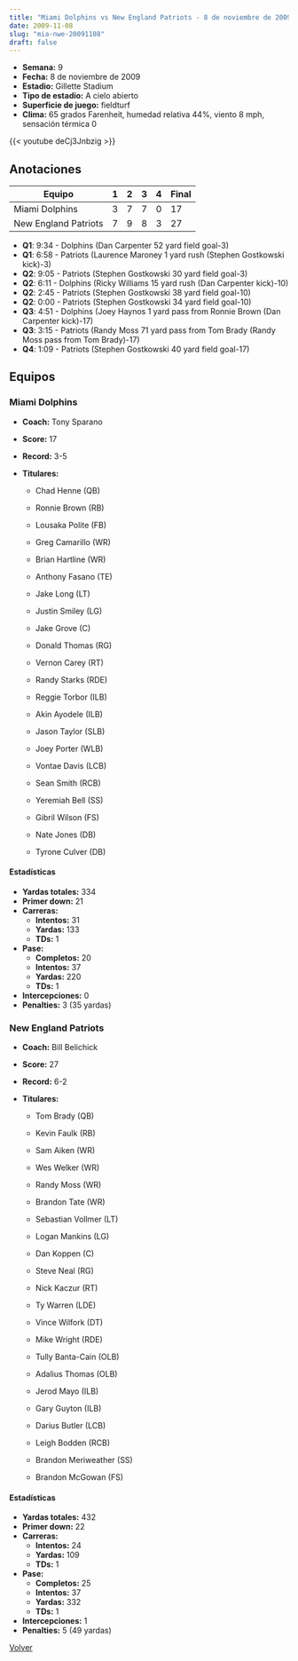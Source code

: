 ```yaml
---
title: "Miami Dolphins vs New England Patriots - 8 de noviembre de 2009"
date: 2009-11-08
slug: "mia-nwe-20091108"
draft: false
---
```


- **Semana:** 9
- **Fecha:** 8 de noviembre de 2009
- **Estadio:** Gillette Stadium
- **Tipo de estadio:** A cielo abierto
- **Superficie de juego:** fieldturf
- **Clima:** 65 grados Farenheit, humedad relativa 44%, viento 8 mph, sensación térmica 0


{{< youtube deCj3Jnbzig >}}


## Anotaciones
| Equipo | 1 | 2 | 3 | 4 | Final |
|--------|---|---|---|---|-------|
| Miami Dolphins  | 3 | 7 | 7 | 0  | 17 |
| New England Patriots  | 7 | 9 | 8 | 3  | 27 |
- **Q1**: 9:34 - Dolphins (Dan Carpenter 52 yard field goal-3)
- **Q1**: 6:58 - Patriots (Laurence Maroney 1 yard rush (Stephen Gostkowski kick)-3)
- **Q2**: 9:05 - Patriots (Stephen Gostkowski 30 yard field goal-3)
- **Q2**: 6:11 - Dolphins (Ricky Williams 15 yard rush (Dan Carpenter kick)-10)
- **Q2**: 2:45 - Patriots (Stephen Gostkowski 38 yard field goal-10)
- **Q2**: 0:00 - Patriots (Stephen Gostkowski 34 yard field goal-10)
- **Q3**: 4:51 - Dolphins (Joey Haynos 1 yard pass from Ronnie Brown (Dan Carpenter kick)-17)
- **Q3**: 3:15 - Patriots (Randy Moss 71 yard pass from Tom Brady (Randy Moss pass from Tom Brady)-17)
- **Q4**: 1:09 - Patriots (Stephen Gostkowski 40 yard field goal-17)


## Equipos


### Miami Dolphins
* **Coach:** Tony Sparano
* **Score:** 17
* **Record:** 3-5
* **Titulares:** 

  * Chad Henne (QB) 

  * Ronnie Brown (RB) 

  * Lousaka Polite (FB) 

  * Greg Camarillo (WR) 

  * Brian Hartline (WR) 

  * Anthony Fasano (TE) 

  * Jake Long (LT) 

  * Justin Smiley (LG) 

  * Jake Grove (C) 

  * Donald Thomas (RG) 

  * Vernon Carey (RT) 

  * Randy Starks (RDE) 

  * Reggie Torbor (ILB) 

  * Akin Ayodele (ILB) 

  * Jason Taylor (SLB) 

  * Joey Porter (WLB) 

  * Vontae Davis (LCB) 

  * Sean Smith (RCB) 

  * Yeremiah Bell (SS) 

  * Gibril Wilson (FS) 

  * Nate Jones (DB) 

  * Tyrone Culver (DB) 

#### Estadísticas
* **Yardas totales:** 334
* **Primer down:** 21
* **Carreras:**
  * **Intentos:** 31
  * **Yardas:** 133
  * **TDs:** 1
* **Pase:**
  * **Completos:** 20
  * **Intentos:** 37
  * **Yardas:** 220
  * **TDs:** 1
* **Intercepciones:** 0
* **Penalties:** 3 (35 yardas)

### New England Patriots
* **Coach:** Bill Belichick
* **Score:** 27
* **Record:** 6-2
* **Titulares:** 

  * Tom Brady (QB) 

  * Kevin Faulk (RB) 

  * Sam Aiken (WR) 

  * Wes Welker (WR) 

  * Randy Moss (WR) 

  * Brandon Tate (WR) 

  * Sebastian Vollmer (LT) 

  * Logan Mankins (LG) 

  * Dan Koppen (C) 

  * Steve Neal (RG) 

  * Nick Kaczur (RT) 

  * Ty Warren (LDE) 

  * Vince Wilfork (DT) 

  * Mike Wright (RDE) 

  * Tully Banta-Cain (OLB) 

  * Adalius Thomas (OLB) 

  * Jerod Mayo (ILB) 

  * Gary Guyton (ILB) 

  * Darius Butler (LCB) 

  * Leigh Bodden (RCB) 

  * Brandon Meriweather (SS) 

  * Brandon McGowan (FS) 

#### Estadísticas
* **Yardas totales:** 432
* **Primer down:** 22
* **Carreras:**
  * **Intentos:** 24
  * **Yardas:** 109
  * **TDs:** 1
* **Pase:**
  * **Completos:** 25
  * **Intentos:** 37
  * **Yardas:** 332
  * **TDs:** 1
* **Intercepciones:** 1
* **Penalties:** 5 (49 yardas)


[Volver](/historia/2009)
